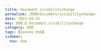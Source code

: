 ```yaml
---
title: Document.visibilitychange
permalink: /DOM/Document/visibilitychange/
date: 2023-09-25
key: DOM.D.Document.visibilitychange
category: DOM
tags: [evento dom]
sidebar:
  nav: dom
---
```

